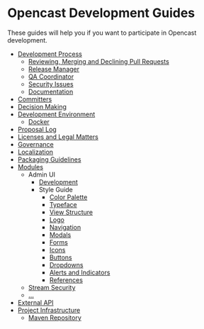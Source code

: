 Opencast Development Guides
===========================

These guides will help you if you want to participate in Opencast development.


 - [Development Process](development-process.md)
    - [Reviewing, Merging and Declining Pull Requests](reviewing-and-merging.md)
    - [Release Manager](release-manager.md)
    - [QA Coordinator](qa-coordinator.md)
    - [Security Issues](security.md)
    - [Documentation](documentation.md)
 - [Committers](committer.md)
 - [Decision Making](decision-making)
 - [Development Environment](development-environment.md)
    - [Docker](development-environment-docker.md)
 - [Proposal Log](proposal-log.md)
 - [Licenses and Legal Matters](license.md)
 - [Governance](governance.md)
 - [Localization](localization.md)
 - [Packaging Guidelines](packaging.md)
 - [Modules](modules/index.md)
    - Admin UI
        - [Development](modules/admin-ui/development.md)
        - Style Guide
            - [Color Palette](modules/admin-ui/style/color-palette.md)
            - [Typeface](modules/admin-ui/style/typeface.md)
            - [View Structure](modules/admin-ui/style/view-structure.md)
            - [Logo](modules/admin-ui/style/spacing.md)            
            - [Navigation](modules/admin-ui/style/navigation.md)
            - [Modals](modules/admin-ui/style/modals.md)
            - [Forms](modules/admin-ui/style/forms.md)
            - [Icons](modules/admin-ui/style/icons.md)
            - [Buttons](modules/admin-ui/style/buttons.md)
            - [Dropdowns](modules/admin-ui/style/dropdowns.md)          
            - [Alerts and Indicators](modules/admin-ui/style/alerts-indicators.md)            
            - [References](modules/admin-ui/style/references.md)
    - [Stream Security](modules/stream-security.md)
    - […](modules/index.md)
 - [External API](api/index.md)
 - [Project Infrastructure](infrastructure/index.md)
    - [Maven Repository](infrastructure/maven-repository.md)
